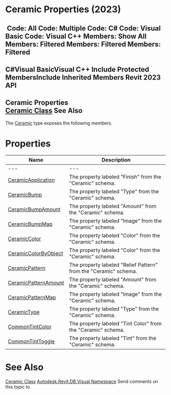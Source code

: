 # Ceramic Properties (2023)

﻿
 Code: All Code: Multiple Code: C# Code: Visual Basic Code: Visual C++  Members: Show All Members: Filtered Members: Filtered Members: Filtered   
---  
C#Visual BasicVisual C++
Include Protected MembersInclude Inherited Members
Revit 2023 API  
---  
Ceramic Properties  
[Ceramic Class](3f990d29-c743-ab3f-0a30-3b0a9b1f14cf.md "Ceramic Class") See Also  
---  
The [Ceramic](3f990d29-c743-ab3f-0a30-3b0a9b1f14cf.md "Ceramic Class") type exposes the following members.
# Properties
| Name | Description |
| --- | --- |
| --- | --- | --- |
| [CeramicApplication](2dd327d1-6c97-d61e-754f-bb8e18a70f10.md "CeramicApplication Property") | The property labeled "Finish" from the "Ceramic" schema. |
| [CeramicBump](84d6967a-63b0-008c-9f03-4ebbcc92e115.md "CeramicBump Property") | The property labeled "Type" from the "Ceramic" schema. |
| [CeramicBumpAmount](b3919c77-8f87-0555-4c03-0f6e95daba1b.md "CeramicBumpAmount Property") | The property labeled "Amount" from the "Ceramic" schema. |
| [CeramicBumpMap](fe311e6c-f7c1-2f89-2f73-f24a6a9ace49.md "CeramicBumpMap Property") | The property labeled "Image" from the "Ceramic" schema. |
| [CeramicColor](12622eb4-735c-ff30-16d5-fea4e820d08a.md "CeramicColor Property") | The property labeled "Color" from the "Ceramic" schema. |
| [CeramicColorByObject](54bd044f-f6fb-788d-a7ac-c5593cf97d85.md "CeramicColorByObject Property") | The property labeled "Color" from the "Ceramic" schema. |
| [CeramicPattern](97bb3b43-3f87-6c02-0d5b-c8268224d60b.md "CeramicPattern Property") | The property labeled "Relief Pattern" from the "Ceramic" schema. |
| [CeramicPatternAmount](e906536b-405b-aa8c-a3db-8fb1e6c09887.md "CeramicPatternAmount Property") | The property labeled "Amount" from the "Ceramic" schema. |
| [CeramicPatternMap](998f2240-cbd5-5316-a13a-03673512936d.md "CeramicPatternMap Property") | The property labeled "Image" from the "Ceramic" schema. |
| [CeramicType](36cd8dc5-53af-3822-7fe1-cb24b48fc81d.md "CeramicType Property") | The property labeled "Type" from the "Ceramic" schema. |
| [CommonTintColor](01b7b190-a203-ea9f-c8a7-b114bb6baea8.md "CommonTintColor Property") | The property labeled "Tint Color" from the "Ceramic" schema. |
| [CommonTintToggle](6e476439-6ecd-b2e8-be41-472eb4733776.md "CommonTintToggle Property") | The property labeled "Tint" from the "Ceramic" schema. |

# See Also
[Ceramic Class](3f990d29-c743-ab3f-0a30-3b0a9b1f14cf.md "Ceramic Class")
[Autodesk.Revit.DB.Visual Namespace](f5a10581-6ac2-be19-0e32-f87d05bc8b83.md "Autodesk.Revit.DB.Visual Namespace")
Send comments on this topic to 